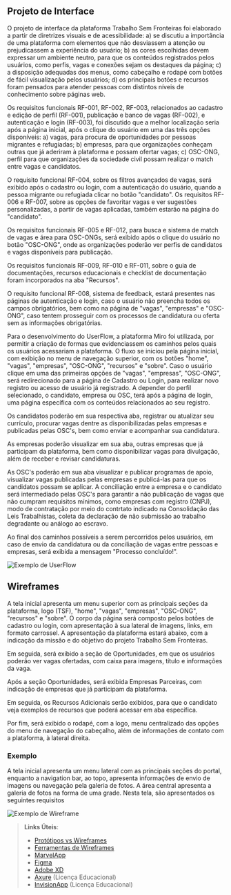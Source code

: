 ## Projeto de Interface

O projeto de interface da plataforma Trabalho Sem Fronteiras foi elaborado a partir de diretrizes visuais e de acessibilidade: a) se discutiu a importância de uma plataforma com elementos que não desviassem a atenção ou prejudicassem a experiência do usuário; b) as cores escolhidas devem expressar um ambiente neutro, para que os conteúdos registrados pelos usuários, como perfis, vagas e conexões sejam os destaques da página; c) a disposição adequadas dos menus, como cabeçalho e rodapé com botões de fácil visualização pelos usuários; d) os principais botões e recursos foram pensados para atender pessoas com distintos níveis de conhecimento sobre páginas web.


Os requisitos funcionais RF-001, RF-002, RF-003, relacionados ao cadastro e edição de perfil (RF-001), publicação e banco de vagas (RF-002), e autenticação e login (RF-003), foi discutido que a melhor localização seria após a página inicial, após o clique do usuário em uma das três opções disponíveis: a) vagas, para procura de oportunidades por pessoas migrantes e refugiadas; b) empresas, para que organizações conheçam outras que já aderiram à plataforma e possam ofertar vagas; c) OSC-ONG, perfil para que organizações da sociedade civil possam realizar o match entre vagas e candidatos.


O requisito funcional RF-004, sobre os filtros avançados de vagas, será exibido após o cadastro ou login, com a autenticação do usuário, quando a pessoa migrante ou refugiada clicar no botão "candidato". Os requisitos RF-006 e RF-007, sobre as opções de favoritar vagas e ver sugestões personalizadas, a partir de vagas aplicadas, também estarão na página do "candidato".


Os requisitos funcionais RF-005 e RF-012, para busca e sistema de match de vagas e área para OSC-ONGs, será exibido após o clique do usuário no botão "OSC-ONG", onde as organizações poderão ver perfis de candidatos e vagas disponíveis para publicação.


Os requisitos funcionais RF-009, RF-010 e RF-011, sobre o guia de documentações, recursos educacionais e checklist de documentação foram incorporados na aba "Recursos".


O requisito funcional RF-008, sistema de feedback, estará presentes nas páginas de autenticação e login, caso o usuário não preencha todos os campos obrigatórios, bem como na página de "vagas", "empresas" e "OSC-ONG", caso tentem prosseguir com os processos de candidatura ou oferta sem as informações obrigatórias.





Para o desenvolvimento do UserFlow, a plataforma Miro foi utilizada, por permitir a criação de formas que evidenciassem os caminhos pelos quais os usuários acessariam a plataforma. O fluxo se iniciou pela página inicial, com exibição no menu de navegação superior, com os  botões "home", "vagas", "empresas", "OSC-ONG", "recursos" e "sobre". Caso o usuário clique em uma das primeiras opções de "vagas", "empresas", "OSC-ONG", será redirecionado para a página de Cadastro ou Login, para realizar novo registro ou acesso de usuário já registrado. A depender do perfil selecionado, o candidato, empresa ou OSC, terá após a página de login, uma página específica com os conteúdos relacionados ao seu registro.


Os candidatos poderão em sua respectiva aba, registrar ou atualizar seu currículo, procurar vagas dentre as disponibilizadas pelas empresas e publicadas pelas OSC's, bem como enviar e acompanhar sua candidatura.


As empresas poderão visualizar em sua aba, outras empresas que já participam da plataforma, bem como disponibilizar vagas para divulgação, além de receber e revisar candidaturas.


As OSC's poderão em sua aba visualizar e publicar programas de apoio, visualizar vagas publicadas pelas empresas e publicá-las para que os candidatos possam se aplicar. A conciliação entre a empresa e o candidato será intermediado pelas OSC's para garantir a não publicação de vagas que não cumpram requisitos mínimos, como empresas com registro (CNPJ), modo de contratação por meio do contrtato indicado na Consolidação das Leis Trabalhistas, coleta da declaração de não submissão ao trabalho degradante ou análogo ao escravo.


Ao final dos caminhos possíveis a serem percorridos pelos usuários, em caso de envio da candidatura ou da conciliação de vagas entre pessoas e empresas, será exibida a mensagem "Processo concluído!".


![Exemplo de UserFlow](img/userflow.jpg)


## Wireframes


A tela inicial apresenta um menu superior com as principais seções da plataforma, logo (TSF), "home", "vagas", "empresas", "OSC-ONG", "recursos" e "sobre". O corpo da página será composto pelos botões de cadastro ou login, com apresentação à sua lateral de imagens, links, em formato carrossel. A apresentação da plataforma estará abaixo, com a indicação da missão e do objetivo do projeto Trabalho Sem Fronteiras.


Em seguida, será exibido a seção de Oportunidades, em que os usuários poderão ver vagas ofertadas, com caixa para imagens, título e informações da vaga.


Após a seção Oportunidades, será exibida Empresas Parceiras, com indicação de empresas que já participam da plataforma.


Em seguida, os Recursos Adicionais serão exibidos, para que o candidato veja exemplos de recursos que poderá acessar em aba específica.


Por fim, será exibido o rodapé, com a logo, menu centralizado das opções do menu de navegação do cabeçalho, além de informações de contato com a plataforma, à lateral direita.


### Exemplo


A tela inicial apresenta um menu lateral com as principais seções do portal, enquanto a navigation bar, ao topo, apresenta informações de envio de imagens ou navegação pela galeria de fotos. A área central apresenta a galeria de fotos na forma de uma grade. Nesta tela, são apresentados os seguintes requisitos


![Exemplo de Wireframe](img/wireframe-example.png)


 
> **Links Úteis**:
> - [Protótipos vs Wireframes](https://www.nngroup.com/videos/prototypes-vs-wireframes-ux-projects/)
> - [Ferramentas de Wireframes](https://rockcontent.com/blog/wireframes/)
> - [MarvelApp](https://marvelapp.com/developers/documentation/tutorials/)
> - [Figma](https://www.figma.com/)
> - [Adobe XD](https://www.adobe.com/br/products/xd.html#scroll)
> - [Axure](https://www.axure.com/edu) (Licença Educacional)
> - [InvisionApp](https://www.invisionapp.com/) (Licença Educacional)
